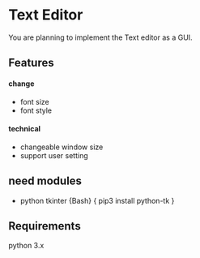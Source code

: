 # Text Editor
You are planning to implement the Text editor as a GUI.

## Features
#### change
* font size
* font style

#### technical
* changeable window size
* support user setting

## need modules
* python tkinter
{Bash} {
pip3 install python-tk
}

## Requirements
python 3.x
